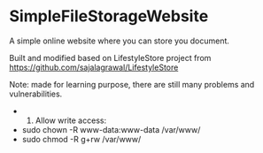 # SimpleFileStorageWebsite
A simple online website where you can store you document.

Built and modified based on LifestyleStore project from https://github.com/sajalagrawal/LifestyleStore

Note: made for learning purpose, there are still many problems and vulnerabilities.
- 1. Allow write access:
-   sudo chown -R www-data:www-data /var/www/
-   sudo chmod -R g+rw /var/www/
